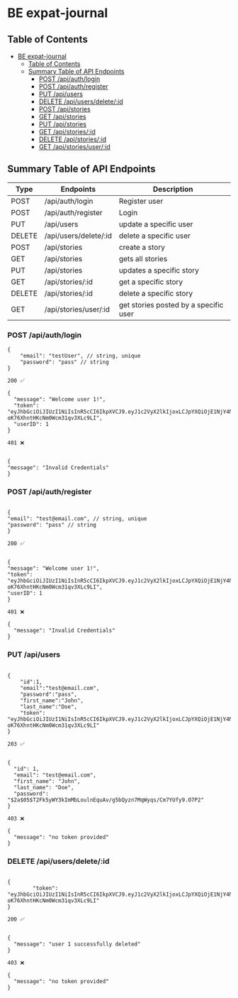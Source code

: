 # BE expat-journal

<!-- ### API ><> https://api-watermyplants.herokuapp.com/ <>< -->

## Table of Contents

- [ BE expat-journal ](#be--expat-journal)
  <!-- - [API ><> https://api-watermyplants.herokuapp.com/ <><](#api--httpsapiwatermyplantsherokuappcom) -->
  - [Table of Contents](#table-of-contents)
  - [Summary Table of API Endpoints](#summary-table-of-api-endpoints)
    - [POST /api/auth/login](#post-/api/auth/login)
    - [POST /api/auth/register](#post-/api/auth/register)
    - [PUT /api/users](#put-/api/users)
    - [DELETE /api/users/delete/:id](#delete-/api/users/delete/:id)
    - [POST /api/stories](#post-/api/stories)
    - [GET /api/stories](#get-/api/stories)
    - [PUT /api/stories](#put-/api/stories)
    - [GET /api/stories/:id](#get-/api/stories/:id)
    - [DELETE /api/stories/:id](#delete-/api/stories/:id)
    - [GET /api/stories/user/:id](#get-/api/stories/user/:id)

## Summary Table of API Endpoints

| Type   | Endpoints             | Description                           |
| ------ | --------------------- | ------------------------------------- |
| POST   | /api/auth/login       | Register user                         |
| POST   | /api/auth/register    | Login                                 |
| PUT    | /api/users            | update a specific user                |
| DELETE | /api/users/delete/:id | delete a specific user                |
| POST   | /api/stories          | create a story                        |
| GET    | /api/stories          | gets all stories                      |
| PUT    | /api/stories          | updates a specific story              |
| GET    | /api/stories/:id      | get a specific story                  |
| DELETE | /api/stories/:id      | delete a specific story               |
| GET    | /api/stories/user/:id | get stories posted by a specific user |

### POST /api/auth/login

```
{
	"email": "testUser", // string, unique
	"password": "pass" // string
}
```

`200 ✅`

```
{
  "message": "Welcome user 1!",
  "token": "eyJhbGciOiJIUzI1NiIsInR5cCI6IkpXVCJ9.eyJ1c2VyX2lkIjoxLCJpYXQiOjE1NjY4Njg3OTMsImV4cCI6MTU2Njg3MjM5M30.96mQOZNWFCkWeI-oK76XhntHKcNm0Wcm31qv3XLc9LI",
  "userID": 1
}
```

`401 ❌`

```

{
"message": "Invalid Credentials"
}

```

### POST /api/auth/register

```

{
"email": "test@email.com", // string, unique
"password": "pass" // string
}

```

`200 ✅`

```

{
"message": "Welcome user 1!",
"token": "eyJhbGciOiJIUzI1NiIsInR5cCI6IkpXVCJ9.eyJ1c2VyX2lkIjoxLCJpYXQiOjE1NjY4Njg3OTMsImV4cCI6MTU2Njg3MjM5M30.96mQOZNWFCkWeI-oK76XhntHKcNm0Wcm31qv3XLc9LI",
"userID": 1
}
```

`401 ❌`

```
{
  "message": "Invalid Credentials"
}
```

### PUT /api/users

```

{
	"id":1,
	"email":"test@email.com",
	"password":"pass",
	"first_name":"John",
	"last_name":"Doe",
	"token": "eyJhbGciOiJIUzI1NiIsInR5cCI6IkpXVCJ9.eyJ1c2VyX2lkIjoxLCJpYXQiOjE1NjY4Njg3OTMsImV4cCI6MTU2Njg3MjM5M30.96mQOZNWFCkWeI-oK76XhntHKcNm0Wcm31qv3XLc9LI"
}

```

`203 ✅`

```

{
  "id": 1,
  "email": "test@email.com",
  "first_name": "John",
  "last_name": "Doe",
  "password": "$2a$05$T2Fk5yWY3kImMbLoulnEquAv/g5bQyzn7MqWyqs/Cm7YUfy9.O7P2"
}
```

`403 ❌`

```
{
  "message": "no token provided"
}
```

### DELETE /api/users/delete/:id

```

{
		"token": "eyJhbGciOiJIUzI1NiIsInR5cCI6IkpXVCJ9.eyJ1c2VyX2lkIjoxLCJpYXQiOjE1NjY4Njg3OTMsImV4cCI6MTU2Njg3MjM5M30.96mQOZNWFCkWeI-oK76XhntHKcNm0Wcm31qv3XLc9LI"
}

```

`200 ✅`

```

{
  "message": "user 1 successfully deleted"
}
```

`403 ❌`

```
{
  "message": "no token provided"
}
```
